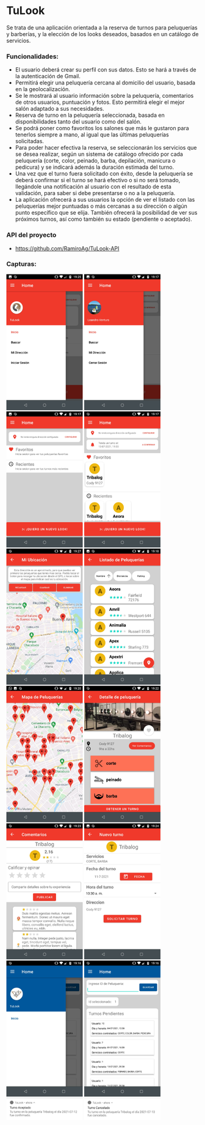 # TuLook
Se trata de una aplicación orientada a la reserva de turnos para peluquerías y barberías, y la elección de los looks deseados, basados en un catálogo de servicios.

### Funcionalidades:
  - El usuario deberá crear su perfil con sus datos. Esto se hará a través de la autenticación de Gmail.
  - Permitirá elegir una peluquería cercana al domicilio del usuario, basada en la geolocalización.
  - Se le mostrará al usuario información sobre la peluquería, comentarios de otros usuarios, puntuación y fotos. Esto permitirá elegir el mejor salón adaptado a sus necesidades.
  - Reserva de turno en la peluquería seleccionada, basada en disponibilidades tanto del usuario como del salón.
  - Se podrá poner como favoritos los salones que más le gustaron para tenerlos siempre a mano, al igual que las últimas peluquerías solicitadas.
  - Para poder hacer efectiva la reserva, se seleccionarán los servicios que se desea realizar, según un sistema de catálogo ofrecido por cada peluquería (corte, color, peinado, barba, depilación, manicura o pedicura) y se indicará además la duración estimada del turno.
  - Una vez que el turno fuera solicitado con éxito, desde la peluquería se deberá confirmar si el turno se hará efectivo o si no será tomado, llegándole una notificación al usuario con el resultado de esta validación, para saber si debe presentarse o no a la peluquería.
  - La aplicación ofrecerá a sus usuarios la opción de ver el listado con las peluquerías mejor puntuadas o más cercanas a su dirección o algún punto específico que se elija. También ofrecerá la posibilidad de ver sus próximos turnos, así como también su estado (pendiente o aceptado).

### API del proyecto
 - https://github.com/RamiroAg/TuLook-API

### Capturas:
<img src="/imagenes/Menu Sin Loguear.jpeg" alt="Menu Sin Loguear" width="200"/>
<img src="/imagenes/Menu Logueado.jpeg" alt="Menu Logueado" width="200"/>
<img src="/imagenes/Inicio Sin Loguear.jpeg" alt="Inicio Sin Loguear" width="200"/>
<img src="/imagenes/Inicio Logueado.jpeg" alt="Inicio Logueado" width="200"/>
<img src="/imagenes/Mi Ubicacion.jpeg" alt="Mi Ubicacion" width="200"/>
<img src="/imagenes/Listado Peluquerias.jpeg" alt="Listado Peluquerias" width="200"/>
<img src="/imagenes/Mapa Peluquerias.jpeg" alt="Mapa Peluquerias" width="200"/>
<img src="/imagenes/Detalle Peluqueria.jpeg" alt="Detalle Peluqueria" width="200"/>
<img src="/imagenes/Comentarios 2.jpeg" alt="Comentarios 2" width="200"/>
<img src="/imagenes/Seleccion Turno.jpeg" alt="Seleccion Turno" width="200"/>
<img src="/imagenes/Menu Peluqueria.jpeg" alt="Menu Peluqueria" width="200"/>
<img src="/imagenes/Inicio Peluqueria.jpeg" alt="Inicio Peluqueria" width="200"/>
<img src="/imagenes/Notificacion Confirmada.jpeg" alt="Notificacion Confirmada" width="200"/>
<img src="/imagenes/Notificacion Cancelada.jpeg" alt="Notificacion Cancelada" width="200"/>

